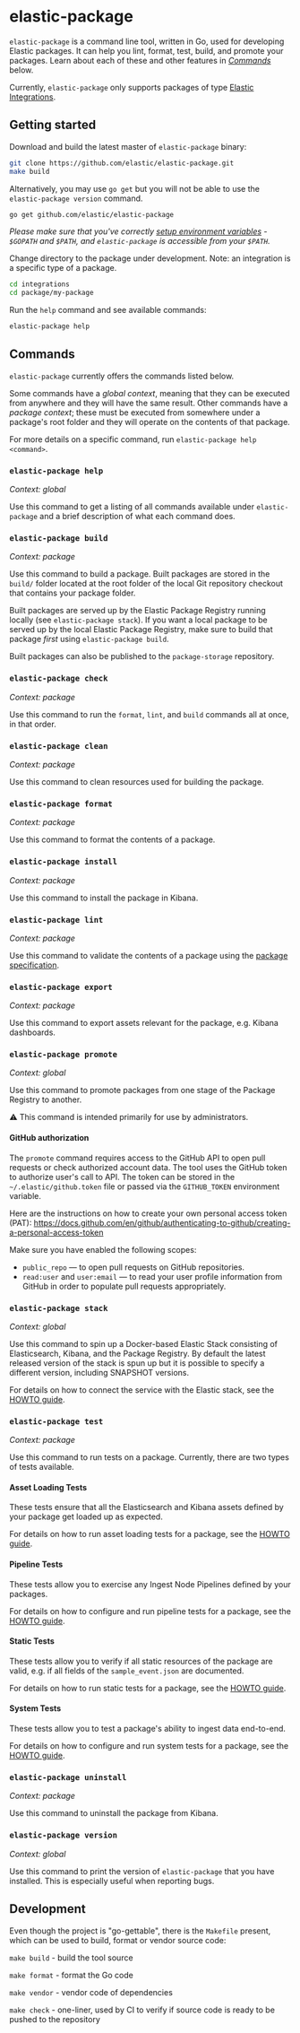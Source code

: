 # elastic-package

`elastic-package` is a command line tool, written in Go, used for developing Elastic packages. It can help you lint, format, 
test, build, and promote your packages. Learn about each of these and other features in [_Commands_](#commands) below.

Currently, `elastic-package` only supports packages of type [Elastic Integrations](https://github.com/elastic/integrations).

## Getting started

Download and build the latest master of `elastic-package` binary:

```bash
git clone https://github.com/elastic/elastic-package.git
make build
```

Alternatively, you may use `go get` but you will not be able to use the `elastic-package version` command.

```bash
go get github.com/elastic/elastic-package
```

_Please make sure that you've correctly [setup environment variables](https://golang.org/doc/gopath_code.html#GOPATH) -
`$GOPATH` and `$PATH`, and `elastic-package` is accessible from your `$PATH`._

Change directory to the package under development. Note: an integration is a specific type of a package.

```bash
cd integrations
cd package/my-package
```

Run the `help` command and see available commands:

```bash
elastic-package help
```

## Commands

`elastic-package` currently offers the commands listed below. 

Some commands have a _global context_, meaning that they can be executed from anywhere and they will have the 
same result. Other commands have a _package context_; these must be executed from somewhere under a package's
root folder and they will operate on the contents of that package.

For more details on a specific command, run `elastic-package help <command>`.

### `elastic-package help`

_Context: global_

Use this command to get a listing of all commands available under `elastic-package` and a brief
description of what each command does.


### `elastic-package build`

_Context: package_

Use this command to build a package. Built packages are stored in the `build/` folder located at the root folder of the local Git repository checkout that contains your package folder.

Built packages are served up by the Elastic Package Registry running locally (see 
`elastic-package stack`). If you want a local package to be served up by the local
Elastic Package Registry, make sure to build that package _first_ using 
`elastic-package build`.

Built packages can also be published to the `package-storage` repository.


### `elastic-package check`

_Context: package_

Use this command to run the `format`, `lint`, and `build` commands all at once, in that order.


### `elastic-package clean`

_Context: package_

Use this command to clean resources used for building the package.


### `elastic-package format`

_Context: package_

Use this command to format the contents of a package.


### `elastic-package install`

_Context: package_

Use this command to install the package in Kibana.


### `elastic-package lint`

_Context: package_

Use this command to validate the contents of a package using the 
[package specification](https://github.com/elastic/package-spec).


### `elastic-package export`

_Context: package_

Use this command to export assets relevant for the package, e.g. Kibana dashboards.


### `elastic-package promote`

_Context: global_

Use this command to promote packages from one stage of the Package Registry to another.

:warning: This command is intended primarily for use by administrators. 

#### GitHub authorization

The `promote` command requires access to the GitHub API to open pull requests or check authorized account data.
The tool uses the GitHub token to authorize user's call to API. The token can be stored in the `~/.elastic/github.token`
file or passed via the `GITHUB_TOKEN` environment variable.

Here are the instructions on how to create your own personal access token (PAT):
https://docs.github.com/en/github/authenticating-to-github/creating-a-personal-access-token

Make sure you have enabled the following scopes:
* `public_repo` — to open pull requests on GitHub repositories.
* `read:user` and `user:email` — to read your user profile information from GitHub in order to populate pull requests appropriately.


### `elastic-package stack`

_Context: global_

Use this command to spin up a Docker-based Elastic Stack consisting of Elasticsearch, Kibana, and 
the Package Registry. By default the latest released version of the stack is spun up but it is possible
to specify a different version, including SNAPSHOT versions.

For details on how to connect the service with the Elastic stack, see the [HOWTO guide](docs/howto/connect_service_with_elastic_stack.md).


### `elastic-package test`

_Context: package_

Use this command to run tests on a package. Currently, there are two types of tests available.

#### Asset Loading Tests

These tests ensure that all the Elasticsearch and Kibana assets defined by your package get loaded up as expected.

For details on how to run asset loading tests for a package, see the [HOWTO guide](docs/howto/asset_testing.md).

#### Pipeline Tests

These tests allow you to exercise any Ingest Node Pipelines defined by your packages.

For details on how to configure and run pipeline tests for a package, see the [HOWTO guide](docs/howto/pipeline_testing.md).

#### Static Tests

These tests allow you to verify if all static resources of the package are valid, e.g. if all fields of the `sample_event.json` are documented.

For details on how to run static tests for a package, see the [HOWTO guide](docs/howto/static_testing.md).

#### System Tests

These tests allow you to test a package's ability to ingest data end-to-end. 

For details on how to configure and run system tests for a package, see the [HOWTO guide](docs/howto/system_testing.md).


### `elastic-package uninstall`

_Context: package_

Use this command to uninstall the package from Kibana.


### `elastic-package version`

_Context: global_

Use this command to print the version of `elastic-package` that you have installed. This is
especially useful when reporting bugs.


## Development

Even though the project is "go-gettable", there is the `Makefile` present, which can be used to build, format or vendor
source code:

`make build` - build the tool source

`make format` - format the Go code

`make vendor` - vendor code of dependencies

`make check` - one-liner, used by CI to verify if source code is ready to be pushed to the repository
